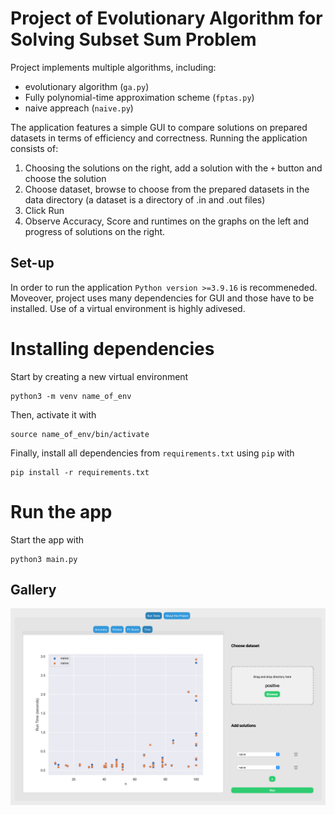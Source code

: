 # Project of Evolutionary Algorithm for Solving Subset Sum Problem

Project implements multiple algorithms, including:
- evolutionary algorithm (`ga.py`)
- Fully polynomial-time approximation scheme (`fptas.py`) 
- naive appreach (`naive.py`)

The application features a simple GUI to compare solutions on prepared datasets in terms of efficiency and correctness. 
Running the application consists of:
1. Choosing the solutions on the right, add a solution with the `+` button and choose the solution
2. Choose dataset, browse to choose from the prepared datasets in the data directory (a dataset is a directory of .in and .out files)
3. Click Run
4. Observe Accuracy, Score and runtimes on the graphs on the left and progress of solutions on the right.

## Set-up
In order to run the application `Python version >=3.9.16` is recommeneded. Moveover, project uses many dependencies for GUI and those have to be installed. Use of a virtual environment is highly adivesed.

# Installing dependencies
Start by creating a new virtual environment
```
python3 -m venv name_of_env
```

Then, activate it with
```
source name_of_env/bin/activate
```

Finally, install all dependencies from `requirements.txt` using `pip` with
```
pip install -r requirements.txt
```

# Run the app
Start the app with
```
python3 main.py
```

## Gallery
![Test](other/screenshot2.png)